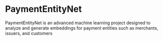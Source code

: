# PaymentEntityNet
PaymentEntityNet is an advanced machine learning project designed to analyze and generate embeddings for payment entities such as merchants, issuers, and customers
